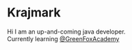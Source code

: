 # Krajmark
Hi I am an up-and-coming java developer.  
Currently learning [@GreenFoxAcademy](https://www.greenfoxacademy.com/)
